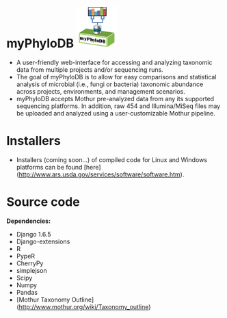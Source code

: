 # myPhyloDB       ![myPhyloDB Logo](media/images/myPhyloDB_Logo.png)

* A user-friendly web-interface for accessing and analyzing taxonomic data from multiple projects and/or sequencing runs.
* The goal of myPhyloDB is to allow for easy comparisons and statistical analysis of microbial (i.e., fungi or bacteria) taxonomic abundance across projects, environments, and management scenarios.
* myPhyloDB accepts Mothur pre-analyzed data from any its supported sequencing platforms. In addition, raw 454 and Illumina/MiSeq files may be uploaded and analyzed using a user-customizable Mothur pipeline.


# Installers
* Installers (coming soon...) of compiled code for Linux and Windows platforms can be found [here] (http://www.ars.usda.gov/services/software/software.htm).

# Source code
**Dependencies:**
* Django 1.6.5
* Django-extensions
* R
* PypeR
* CherryPy
* simplejson
* Scipy
* Numpy
* Pandas
* [Mothur Taxonomy Outline] (http://www.mothur.org/wiki/Taxonomy_outline)

